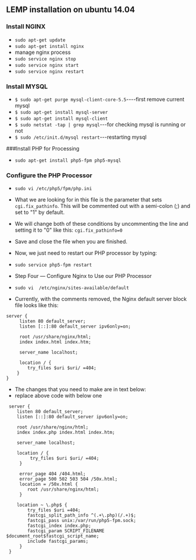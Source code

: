 ## LEMP installation on ubuntu 14.04

### Install NGINX 
* `sudo apt-get update`
* `sudo apt-get install nginx`
*  manage nginx process
*  `sudo service nginx stop`
*  `sudo service nginx start`
*  `sudo service nginx restart`

### Install MYSQL
* `$ sudo apt-get purge mysql-client-core-5.5`----first remove current mysql
* `$ sudo apt-get install mysql-server`
* `$ sudo apt-get install mysql-client`
* `$ sudo netstat -tap | grep mysql`---for checking mysql is running or not
* `$ sudo /etc/init.d/mysql restart`---restarting mysql

###Install PHP for Processing

* `sudo apt-get install php5-fpm php5-mysql`

### Configure the PHP Processor

* `sudo vi /etc/php5/fpm/php.ini`
* What we are looking for in this file is the parameter that sets `cgi.fix_pathinfo`. This will be commented out with   a semi-colon (;) and set to "1" by default.
* We will change both of these conditions by uncommenting the line and setting it to "0" like this:
  `cgi.fix_pathinfo=0`
* Save and close the file when you are finished.
* Now, we just need to restart our PHP processor by typing:
* `sudo service php5-fpm restart`
* Step Four — Configure Nginx to Use our PHP Processor
* `sudo vi  /etc/nginx/sites-available/default`


* Currently, with the comments removed, the Nginx default server block file looks like this:

``` 
server {
     listen 80 default_server;
     listen [::]:80 default_server ipv6only=on;

     root /usr/share/nginx/html;
     index index.html index.htm;

     server_name localhost;

     location / {
        try_files $uri $uri/ =404;
    }
}
```
* The changes that you need to make are in text below:
* replace above code with below one
```
 server {
    listen 80 default_server;
    listen [::]:80 default_server ipv6only=on;

    root /usr/share/nginx/html;
    index index.php index.html index.htm;

    server_name localhost;

    location / {
         try_files $uri $uri/ =404;
     }

     error_page 404 /404.html;
     error_page 500 502 503 504 /50x.html;
     location = /50x.html {
        root /usr/share/nginx/html;
     }

    location ~ \.php$ {
        try_files $uri =404;
        fastcgi_split_path_info ^(.+\.php)(/.+)$;
        fastcgi_pass unix:/var/run/php5-fpm.sock;
        fastcgi_index index.php;
        fastcgi_param SCRIPT_FILENAME $document_root$fastcgi_script_name;
        include fastcgi_params;
     }
 } 
```


